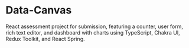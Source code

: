 # Data-Canvas
React assessment project for submission, featuring a counter, user form, rich text editor, and dashboard with charts using TypeScript, Chakra UI, Redux Toolkit, and React Spring.

